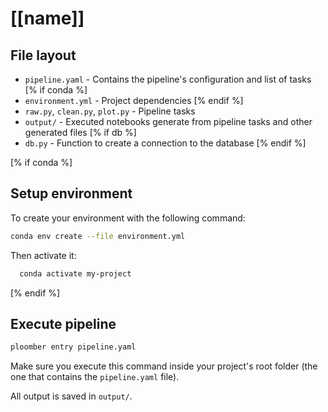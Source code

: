 # [[name]]

## File layout

* `pipeline.yaml` - Contains the pipeline's configuration and list of tasks
[% if conda %]
* `environment.yml` - Project dependencies
[% endif %]
* `raw.py`, `clean.py`, `plot.py` - Pipeline tasks
* `output/` - Executed notebooks generate from pipeline tasks and other generated files
[% if db %]
* `db.py` - Function to create a connection to the database
[% endif %]


[% if conda %]
## Setup environment

To create your environment with the following command:

```sh
conda env create --file environment.yml
```
Then activate it:

```sh
  conda activate my-project
```
[% endif %]

## Execute pipeline

```sh
ploomber entry pipeline.yaml
```

Make sure you execute this command inside your project's root folder (the one that contains the `pipeline.yaml` file).

All output is saved in `output/`.
